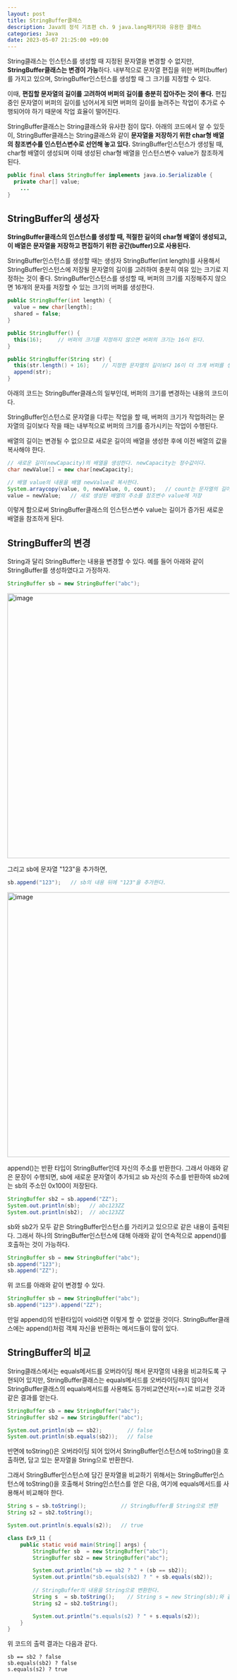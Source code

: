 ```yaml
---
layout: post
title: StringBuffer클래스
description: Java의 정석 기초편 ch. 9 java.lang패키지와 유용한 클래스
categories: Java
date: 2023-05-07 21:25:00 +09:00
---
```

String클래스는 인스턴스를 생성할 때 지정된 문자열을 변경할 수 없지만, **StringBuffer클래스는 변경이 가능**하다. 내부적으로 문자열 편집을 위한 버퍼(buffer)를 가지고 있으며, StringBuffer인스턴스를 생성할 때 그 크기를 지정할 수 있다. 

이때, **편집할 문자열의 길이를 고려하여 버퍼의 길이를 충분히 잡아주는 것이 좋다.** 편집중인 문자열이 버퍼의 길이를 넘어서게 되면 버퍼의 길이를 늘려주는 작업이 추가로 수행되어야 하기 때문에 작업 효율이 떨어진다.

StringBuffer클래스는 String클래스와 유사한 점이 많다. 아래의 코드에서 알 수 있듯이, StringBuffer클래스는 String클래스와 같이 **문자열을 저장하기 위한 char형 배열의 참조변수를 인스턴스변수로 선언해 놓고 있다.** StringBuffer인스턴스가 생성될 때, char형 배열이 생성되며 이때 생성된 char형 배열을 인스턴스변수 value가 참조하게 된다. 

```java
public final class StringBuffer implements java.io.Serializable {
  private char[] value;
    ...
}
```


## StringBuffer의 생성자

**StringBuffer클래스의 인스턴스를 생성할 때, 적절한 길이의 char형 배열이 생성되고, 이 배열은 문자열을 저장하고 편집하기 위한 공간(buffer)으로 사용된다.**

StringBuffer인스턴스를 생성할 때는 생성자 StringBuffer(int length)를 사용해서 StringBuffer인스턴스에 저장될 문자열의 길이를 고려하여 충분히 여유 있는 크기로 지정하는 것이 좋다. StringBuffer인스턴스를 생성할 때, 버퍼의 크기를 지정해주지 않으면 16개의 문자를 저장할 수 있는 크기의 버퍼를 생성한다. 

```java
public StringBuffer(int length) {
  value = new char[length];
  shared = false;
}

public StringBuffer() {
  this(16);     // 버퍼의 크기를 지정하지 않으면 버퍼의 크기는 16이 된다.
}

public StringBuffer(String str) {
  this(str.length() + 16);    // 지정한 문자열의 길이보다 16이 더 크게 버퍼를 생성한다.
  append(str);
}
```

아래의 코드는 StringBuffer클래스의 일부인데, 버퍼의 크기를 변경하는 내용의 코드이다.

StringBuffer인스턴스로 문자열을 다루는 작업을 할 때, 버퍼의 크기가 작업하려는 문자열의 길이보다 작을 때는 내부적으로 버퍼의 크기를 증가시키는 작업이 수행된다.

배열의 길이는 변경될 수 없으므로 새로운 길이의 배열을 생성한 후에 이전 배열의 값을 복사해야 한다.

```java
// 새로운 길이(newCapacity)의 배열을 생성한다. newCapacity는 정수값이다.
char newValue[] = new char[newCapacity];

// 배열 value의 내용을 배열 newValue로 복사한다.
System.arraycopy(value, 0, newValue, 0, count);   // count는 문자열의 길이
value = newValue;   // 새로 생성된 배열의 주소를 참조변수 value에 저장
```

이렇게 함으로써 StringBuffer클래스의 인스턴스변수 value는 길이가 증가된 새로운 배열을 참조하게 된다.


## StringBuffer의 변경

String과 달리 StringBuffer는 내용을 변경할 수 있다. 예를 들어 아래와 같이 StringBuffer를 생성하였다고 가정하자.

```java
StringBuffer sb = new StringBuffer("abc");
```

<img width="600" alt="image" title="[자바의 정석 - 기초편] ch9-15~18 StringBuffer클래스" src="https://user-images.githubusercontent.com/88493727/236678404-bee5c25e-1f8b-4b53-ba1a-d586e9dc7037.png">

그리고 sb에 문자열 "123"을 추가하면,

```java
sb.append("123");   // sb의 내용 뒤에 "123"을 추가한다.
```

<img width="600" alt="image" title="[자바의 정석 - 기초편] ch9-15~18 StringBuffer클래스" src="https://user-images.githubusercontent.com/88493727/236678646-25fdaa44-a695-4a00-8cb8-9ad4888fc44c.png">

append()는 반환 타입이 StringBuffer인데 자신의 주소를 반환한다. 그래서 아래와 같은 문장이 수행되면, sb에 새로운 문자열이 추가되고 sb 자신의 주소를 반환하여 sb2에는 sb의 주소인 0x100이 저장된다. 

```java
StringBuffer sb2 = sb.append("ZZ");
System.out.println(sb);   // abc123ZZ
System.out.println(sb2);  // abc123ZZ
```

sb와 sb2가 모두 같은 StringBuffer인스턴스를 가리키고 있으므로 같은 내용이 출력된다. 그래서 하나의 StringBuffer인스턴스에 대해 아래와 같이 연속적으로 append()를 호출하는 것이 가능하다.

```java
StringBuffer sb = new StringBuffer("abc");
sb.append("123");
sb.append("ZZ");
```

위 코드를 아래와 같이 변경할 수 있다.

```java
StringBuffer sb = new StringBuffer("abc");
sb.append("123").append("ZZ");
```

만일 append()의 반환타입이 void라면 이렇게 할 수 없었을 것이다. StringBuffer클래스에는 append()처럼 객체 자신을 반환하는 메서드들이 많이 있다.


## StringBuffer의 비교

String클래스에서는 equals메서드를 오버라이딩 해서 문자열의 내용을 비교하도록 구현되어 있지만, StringBuffer클래스는 equals메서드를 오버라이딩하지 않아서 StringBuffer클래스의 equals메서드를 사용해도 등가비교연산자(==)로 비교한 것과 같은 결과를 얻는다. 

```java
StringBuffer sb = new StringBuffer("abc");
StringBuffer sb2 = new StringBuffer("abc");

System.out.println(sb == sb2);        // false
System.out.println(sb.equals(sb2));   // false
```

반면에 toString()은 오버라이딩 되어 있어서 StringBuffer인스턴스에 toString()을 호출하면, 담고 있는 문자열을 String으로 반환한다.

그래서 StringBuffer인스턴스에 담긴 문자열을 비교하기 위해서는 StringBuffer인스턴스에 toString()을 호출해서 String인스턴스를 얻은 다음, 여기에 equals메서드를 사용해서 비교해야 한다.

```java
String s = sb.toString();           // StringBuffer를 String으로 변환
String s2 = sb2.toString();

System.out.println(s.equals(s2));   // true
```

```java
class Ex9_11 {
	public static void main(String[] args) {
		StringBuffer sb  = new StringBuffer("abc");
		StringBuffer sb2 = new StringBuffer("abc");

		System.out.println("sb == sb2 ? " + (sb == sb2));
		System.out.println("sb.equals(sb2) ? " + sb.equals(sb2));
		
		// StringBuffer의 내용을 String으로 변환한다. 
		String s  = sb.toString();    // String s = new String(sb);와 같다. 
		String s2 = sb2.toString();

		System.out.println("s.equals(s2) ? " + s.equals(s2));
	}
}
```

위 코드의 출력 결과는 다음과 같다.

```
sb == sb2 ? false
sb.equals(sb2) ? false
s.equals(s2) ? true
```

